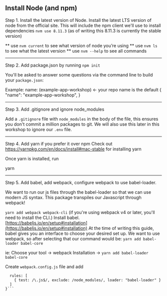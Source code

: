 ## Install Node (and npm)

Step 1. Install the latest version of Node. Install the latest LTS version of
node from the official site. This will include the npm client we'll use to
install dependencies `nvm use 8.11.3` (as of writing this 8.11.3 is currently
the stable version)

** use `nvm current` to see what version of node you’re using ** use `nvm ls` to
see what the latest version \*\* use `nvm --help` to see all commands

---

Step 2. Add package.json by running `npm init`

You'll be asked to answer some questions via the command line to build your
`package.json`:

Example: name: (example-app-workshop) <- your repo name is the default { "name":
"example-app-workshop", }

---

Step 3. Add .gitignore and ignore node_modules

Add a `.gitignore` file with `node_modules` in the body of the file, this
ensures you don't commit a million packages to git. We will also use this later
in this workshop to ignore our `.env` file.

---

Step 4. Add yarn if you prefer it over npm Check out
https://yarnpkg.com/en/docs/install#mac-stable for installing yarn

Once yarn is installed, run

yarn

---

Step 5. Add babel, add webpack, configure webpack to use babel-loader.

We want to run our js files through the babel-loader so that we can use modern
JS syntax. This package transpiles our Javascript through webpack!

`yarn add webpack webpack-cli` (if you're using webpack v4 or later, you'll need
to install the CLI.) Install babel.
[https://babeljs.io/en/setup#installation](https://babeljs.io/en/setup#installation)
At the time of writing this guide, babel gives you an interface to choose your
desired set up. We want to use webpack, so after selecting that our command
would be: `yarn add babel-loader babel-core`

ie: Choose your tool -> webpack Installation ->
`yarn add babel-loader babel-core`

Create `webpack.config.js` file and add

````module: {
  rules: [
    { test: /\.js$/, exclude: /node_modules/, loader: "babel-loader" }
  ]
}```
````
